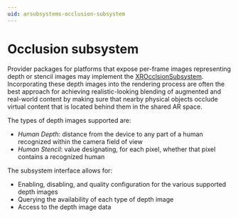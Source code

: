 ```yaml
---
uid: arsubsystems-occlusion-subsystem
---
```

# Occlusion subsystem

Provider packages for platforms that expose per-frame images representing depth or stencil images may implement the [XROcclsionSubsystem](xref:UnityEngine.XR.ARSubsystems.XROcclusionSubsystem). Incorporating these depth images into the rendering process are often the best approach for achieving realistic-looking blending of augmented and real-world content by making sure that nearby physical objects occlude virtual content that is located behind them in the shared AR space.

The types of depth images supported are:
- _Human Depth_: distance from the device to any part of a human recognized within the camera field of view
- _Human Stencil_: value designating, for each pixel, whether that pixel contains a recognized human

The subsystem interface allows for:
- Enabling, disabling, and quality configuration for the various supported depth images
- Querying the availability of each type of depth image
- Access to the depth image data
